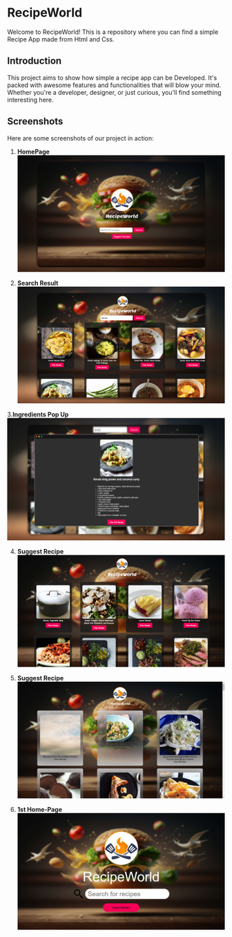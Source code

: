 # RecipeWorld

Welcome to RecipeWorld! This is a repository where you can find a simple Recipe App made from Html and Css.

## Introduction

This project aims to show how simple a recipe app can be Developed. It's packed with awesome features and functionalities that will blow your mind. Whether you're a developer, designer, or just curious, you'll find something interesting here.

## Screenshots

Here are some screenshots of our project in action:

1. **HomePage**
   ![HomePage](./homebg.jpg)

2. **Search Result**
   ![Search Result](./randomrecipes.jpg)

3.**Ingredients Pop Up**
   ![Recipe details](./searchrecipe.jpg)

4. **Suggest Recipe**
   ![Random Recipe](./randomrecipe.png)

5. **Suggest Recipe**
   ![Random Recipe](./screenshot3.png)

6. **1st Home-Page**
   ![Previous Homepage](./screenshot1.png)





